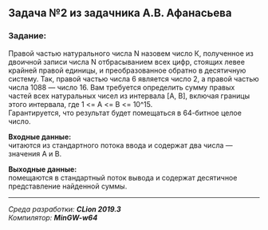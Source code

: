## Задача №2 из задачника А.В. Афанасьева
### Задание:  
Правой частью натурального числа N назовем число К, полученное из двоичной записи числа N 
отбрасыванием всех цифр, стоящих левее крайней правой единицы, и преобразованное обратно в 
десятичную систему. Так, правой частью числа 6 является число 2, а правой частью числа 1088 — число 16.
Вам требуется определить сумму правых частей всех натуральных чисел из интервала [А, В], 
включая границы этого интервала, где 1 <= А <= В <= 10^15.  
Гарантируется, что результат будет помещаться в 64-битное целое число.

**Входные данные:**  
читаются из стандартного потока ввода и содержат два числа
— значения А и В.

**Выходные данные:**  
помещаются в стандартный поток вывода и содержат
десятичное представление найденной суммы.

------
*Среда разработки: **CLion 2019.3***  
*Компилятор: **MinGW-w64***